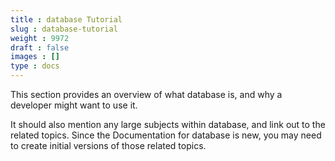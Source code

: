 ```yaml
---
title : database Tutorial
slug : database-tutorial
weight : 9972
draft : false
images : []
type : docs
---
```


This section provides an overview of what database is, and why a developer might want to use it.

It should also mention any large subjects within database, and link out to the related topics.  Since the Documentation for database is new, you may need to create initial versions of those related topics.

